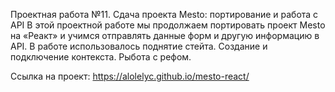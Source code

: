
Проектная работа №11.
Сдача проекта Mesto: портирование и работа с API
В этой проектной работе мы продолжаем портировать проект Mesto на «Реакт» и учимся отправлять данные форм и другую информацию в API.
В работе использовалось поднятие стейта.
Создание и подключение контекста.
Рыбота с рефом.

Ссылка на проект:
https://alolelyc.github.io/mesto-react/